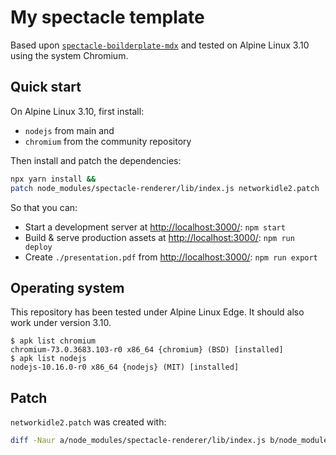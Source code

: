 # My spectacle template

Based upon
[`spectacle-boilderplate-mdx`](https://github.com/FormidableLabs/spectacle-boilerplate-mdx)
and tested on Alpine Linux 3.10 using the system Chromium.

## Quick start

On Alpine Linux 3.10, first install:

- `nodejs` from main and
- `chromium` from the community repository

Then install and patch the dependencies:

```sh
npx yarn install &&
patch node_modules/spectacle-renderer/lib/index.js networkidle2.patch
```

So that you can:

- Start a development server at <http://localhost:3000/>: `npm start`
- Build & serve production assets at <http://localhost:3000/>: `npm run deploy`
- Create `./presentation.pdf` from <http://localhost:3000/>: `npm run export`

## Operating system

This repository has been tested under Alpine Linux Edge. It should also work
under version 3.10.

```
$ apk list chromium
chromium-73.0.3683.103-r0 x86_64 {chromium} (BSD) [installed]
$ apk list nodejs
nodejs-10.16.0-r0 x86_64 {nodejs} (MIT) [installed]
```

## Patch

`networkidle2.patch` was created with:

```sh
diff -Naur a/node_modules/spectacle-renderer/lib/index.js b/node_modules/spectacle-renderer/lib/index.js > networkidle2.patch
```
